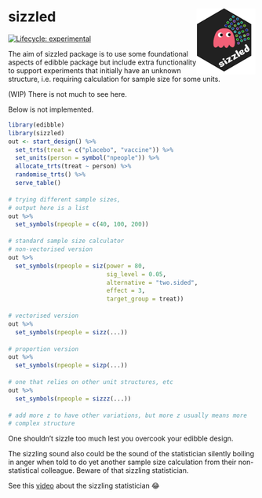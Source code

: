 
<!-- README.md is generated from README.Rmd. Please edit that file -->

# sizzled <img src="man/figures/logo.png" align="right" alt="" width="120" />

<!-- badges: start -->

[![Lifecycle:
experimental](https://img.shields.io/badge/lifecycle-experimental-orange.svg)](https://www.tidyverse.org/lifecycle/#experimental)
<!-- badges: end -->

The aim of sizzled package is to use some foundational aspects of
edibble package but include extra functionality to support experiments
that initially have an unknown structure, i.e. requiring calculation for
sample size for some units.

(WIP) There is not much to see here.

Below is not implemented.

``` r
library(edibble)
library(sizzled)
out <- start_design() %>% 
  set_trts(treat = c("placebo", "vaccine")) %>% 
  set_units(person = symbol("npeople")) %>% 
  allocate_trts(treat ~ person) %>% 
  randomise_trts() %>% 
  serve_table()

# trying different sample sizes, 
# output here is a list
out %>% 
  set_symbols(npeople = c(40, 100, 200))

# standard sample size calculator
# non-vectorised version
out %>% 
  set_symbols(npeople = siz(power = 80,
                            sig_level = 0.05,
                            alternative = "two.sided",
                            effect = 3,
                            target_group = treat))

# vectorised version
out %>% 
  set_symbols(npeople = sizz(...))

# proportion version
out %>% 
  set_symbols(npeople = sizp(...))

# one that relies on other unit structures, etc
out %>% 
  set_symbols(npeople = sizzz(...))

# add more z to have other variations, but more z usually means more
# complex structure
```

One shouldn’t sizzle too much lest you overcook your edibble design.

The sizzling sound also could be the sound of the statistician silently
boiling in anger when told to do yet another sample size calculation
from their non-statistical colleague. Beware of that sizzling
statistician.

See this [video](https://www.youtube.com/watch?v=Hz1fyhVOjr4&ab_channel=RunProgramRun) about the sizzling statistician 😂
